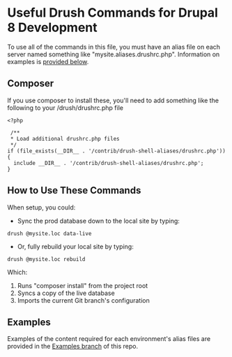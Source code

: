 # Useful Drush Commands for Drupal 8 Development
To use all of the commands in this file, you must have an alias file on each server named something like "mysite.aliases.drushrc.php". Information on examples is [provided below](#examples).

## Composer
If you use composer to install these, you'll need to add something like the following to your /drush/drushrc.php file

```
<?php

 /**
 * Load additional drushrc.php files
 */
if (file_exists(__DIR__ . '/contrib/drush-shell-aliases/drushrc.php')) {
  include __DIR__ . '/contrib/drush-shell-aliases/drushrc.php';
}
```

## How to Use These Commands
When setup, you could:

* Sync the prod database down to the local site by typing:

`drush @mysite.loc data-live`

* Or, fully rebuild your local site by typing:

`drush @mysite.loc rebuild`

Which:

1. Runs "composer install" from the project root
2. Syncs a copy of the live database
3. Imports the current Git branch's configuration

## Examples
Examples of the content required for each environment's alias files are provided in the [Examples branch](https://github.com/ModulesUnraveled/Drush-Shell-Aliases/tree/examples) of this repo.
